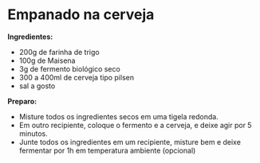# Empanado na cerveja

**Ingredientes:**

* 200g de farinha de trigo
* 100g de Maisena
* 3g de fermento biológico seco
* 300 a 400ml de cerveja tipo pilsen
* sal a gosto

**Preparo:**

* Misture todos os ingredientes secos em uma tigela redonda.
* Em outro recipiente, coloque o fermento e a cerveja, e deixe agir por 5 minutos.
* Junte todos os ingredientes em um recipiente, misture bem e deixe fermentar por 1h em temperatura ambiente \(opcional\)

